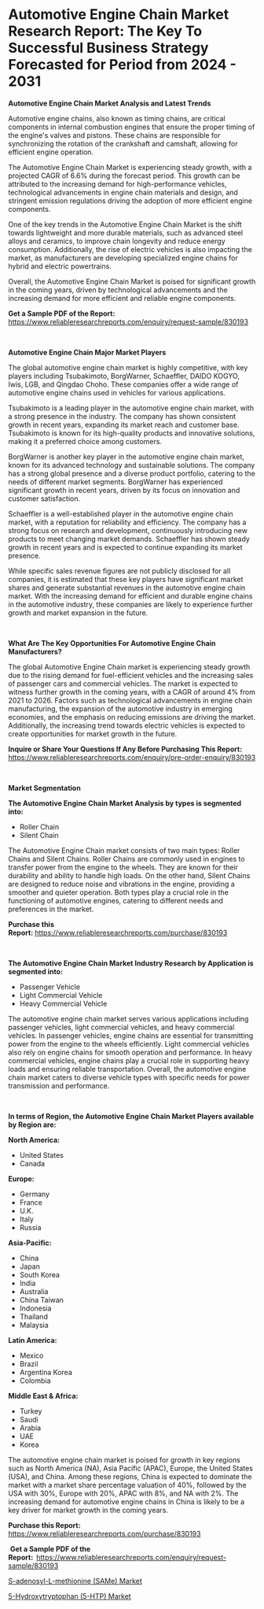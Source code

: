 <p><h1>Automotive Engine Chain Market Research Report: The Key To Successful Business Strategy Forecasted for Period from 2024 - 2031</h1></p><p><strong>Automotive Engine Chain Market Analysis and Latest Trends</strong></p>
<p><p>Automotive engine chains, also known as timing chains, are critical components in internal combustion engines that ensure the proper timing of the engine's valves and pistons. These chains are responsible for synchronizing the rotation of the crankshaft and camshaft, allowing for efficient engine operation.</p><p>The Automotive Engine Chain Market is experiencing steady growth, with a projected CAGR of 6.6% during the forecast period. This growth can be attributed to the increasing demand for high-performance vehicles, technological advancements in engine chain materials and design, and stringent emission regulations driving the adoption of more efficient engine components.</p><p>One of the key trends in the Automotive Engine Chain Market is the shift towards lightweight and more durable materials, such as advanced steel alloys and ceramics, to improve chain longevity and reduce energy consumption. Additionally, the rise of electric vehicles is also impacting the market, as manufacturers are developing specialized engine chains for hybrid and electric powertrains.</p><p>Overall, the Automotive Engine Chain Market is poised for significant growth in the coming years, driven by technological advancements and the increasing demand for more efficient and reliable engine components.</p></p>
<p><strong>Get a Sample PDF of the Report:&nbsp;</strong> <a href="https://www.reliableresearchreports.com/enquiry/request-sample/830193">https://www.reliableresearchreports.com/enquiry/request-sample/830193</a></p>
<p>&nbsp;</p>
<p><strong>Automotive Engine Chain Major Market Players</strong></p>
<p><p>The global automotive engine chain market is highly competitive, with key players including Tsubakimoto, BorgWarner, Schaeffler, DAIDO KOGYO, Iwis, LGB, and Qingdao Choho. These companies offer a wide range of automotive engine chains used in vehicles for various applications.</p><p>Tsubakimoto is a leading player in the automotive engine chain market, with a strong presence in the industry. The company has shown consistent growth in recent years, expanding its market reach and customer base. Tsubakimoto is known for its high-quality products and innovative solutions, making it a preferred choice among customers.</p><p>BorgWarner is another key player in the automotive engine chain market, known for its advanced technology and sustainable solutions. The company has a strong global presence and a diverse product portfolio, catering to the needs of different market segments. BorgWarner has experienced significant growth in recent years, driven by its focus on innovation and customer satisfaction.</p><p>Schaeffler is a well-established player in the automotive engine chain market, with a reputation for reliability and efficiency. The company has a strong focus on research and development, continuously introducing new products to meet changing market demands. Schaeffler has shown steady growth in recent years and is expected to continue expanding its market presence.</p><p>While specific sales revenue figures are not publicly disclosed for all companies, it is estimated that these key players have significant market shares and generate substantial revenues in the automotive engine chain market. With the increasing demand for efficient and durable engine chains in the automotive industry, these companies are likely to experience further growth and market expansion in the future.</p></p>
<p>&nbsp;</p>
<p><strong>What Are The Key Opportunities For Automotive Engine Chain Manufacturers?</strong></p>
<p><p>The global Automotive Engine Chain market is experiencing steady growth due to the rising demand for fuel-efficient vehicles and the increasing sales of passenger cars and commercial vehicles. The market is expected to witness further growth in the coming years, with a CAGR of around 4% from 2021 to 2026. Factors such as technological advancements in engine chain manufacturing, the expansion of the automotive industry in emerging economies, and the emphasis on reducing emissions are driving the market. Additionally, the increasing trend towards electric vehicles is expected to create opportunities for market growth in the future.</p></p>
<p><strong>Inquire or Share Your Questions If Any Before Purchasing This Report:</strong> <a href="https://www.reliableresearchreports.com/enquiry/pre-order-enquiry/830193">https://www.reliableresearchreports.com/enquiry/pre-order-enquiry/830193</a></p>
<p>&nbsp;</p>
<p><strong>Market Segmentation</strong></p>
<p><strong>The Automotive Engine Chain Market Analysis by types is segmented into:</strong></p>
<p><ul><li>Roller Chain</li><li>Silent Chain</li></ul></p>
<p><p>The Automotive Engine Chain market consists of two main types: Roller Chains and Silent Chains. Roller Chains are commonly used in engines to transfer power from the engine to the wheels. They are known for their durability and ability to handle high loads. On the other hand, Silent Chains are designed to reduce noise and vibrations in the engine, providing a smoother and quieter operation. Both types play a crucial role in the functioning of automotive engines, catering to different needs and preferences in the market.</p></p>
<p><strong>Purchase this Report:&nbsp;</strong><a href="https://www.reliableresearchreports.com/purchase/830193">https://www.reliableresearchreports.com/purchase/830193</a></p>
<p>&nbsp;</p>
<p><strong>The Automotive Engine Chain Market Industry Research by Application is segmented into:</strong></p>
<p><ul><li>Passenger Vehicle</li><li>Light Commercial Vehicle</li><li>Heavy Commercial Vehicle</li></ul></p>
<p><p>The automotive engine chain market serves various applications including passenger vehicles, light commercial vehicles, and heavy commercial vehicles. In passenger vehicles, engine chains are essential for transmitting power from the engine to the wheels efficiently. Light commercial vehicles also rely on engine chains for smooth operation and performance. In heavy commercial vehicles, engine chains play a crucial role in supporting heavy loads and ensuring reliable transportation. Overall, the automotive engine chain market caters to diverse vehicle types with specific needs for power transmission and performance.</p></p>
<p>&nbsp;</p>
<p><strong>In terms of Region, the Automotive Engine Chain Market Players available by Region are:</strong></p>
<p>
    <p> <strong> North America: </strong>
        <ul>
            <li>United States</li>
            <li>Canada</li>
        </ul>
        </p> 
    <p> <strong> Europe: </strong>
        <ul>
            <li>Germany</li>
            <li>France</li>
            <li>U.K.</li>
            <li>Italy</li>
            <li>Russia</li>
        </ul>
        </p> 
    <p> <strong> Asia-Pacific: </strong>
        <ul>
            <li>China</li>
            <li>Japan</li>
            <li>South Korea</li>
            <li>India</li>
            <li>Australia</li>
            <li>China Taiwan</li>
            <li>Indonesia</li>
            <li>Thailand</li>
            <li>Malaysia</li>
        </ul>
        </p> 
    <p> <strong> Latin America: </strong>
        <ul>
            <li>Mexico</li>
            <li>Brazil</li>
            <li>Argentina Korea</li>
            <li>Colombia</li>
        </ul>
        </p> 
    <p> <strong> Middle East & Africa: </strong>
        <ul>
            <li>Turkey</li>
            <li>Saudi</li>
            <li>Arabia</li>
            <li>UAE</li>
            <li>Korea</li>
        </ul>
    </p>
    </p>
<p><p>The automotive engine chain market is poised for growth in key regions such as North America (NA), Asia Pacific (APAC), Europe, the United States (USA), and China. Among these regions, China is expected to dominate the market with a market share percentage valuation of 40%, followed by the USA with 30%, Europe with 20%, APAC with 8%, and NA with 2%. The increasing demand for automotive engine chains in China is likely to be a key driver for market growth in the coming years.</p></p>
<p><strong>Purchase this Report: </strong><a href="https://www.reliableresearchreports.com/purchase/830193">https://www.reliableresearchreports.com/purchase/830193</a></p>
<p>&nbsp;<strong>Get a Sample PDF of the Report:&nbsp;&nbsp;</strong><a href="https://www.reliableresearchreports.com/enquiry/request-sample/830193">https://www.reliableresearchreports.com/enquiry/request-sample/830193</a></p>
<p><strong></strong></p>
<p><p><a href="https://github.com/Airanohannonzb68e5pb53oc1/Market-Research-Report-List-1/blob/main/s-adenosyl-l-methionine-same-market.md">S-adenosyl-L-methionine (SAMe) Market</a></p><p><a href="https://github.com/fiixsa/Market-Research-Report-List-1/blob/main/5-hydroxytryptophan-5-htp-market.md">5-Hydroxytryptophan (5-HTP) Market</a></p></p>